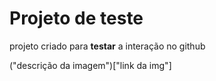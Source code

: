 # Projeto de teste

projeto criado para **testar** a interação no github

("descrição da imagem")["link da img"]

<img >